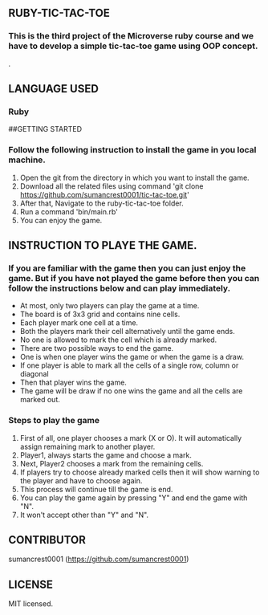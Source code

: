 ## RUBY-TIC-TAC-TOE
### This is the third project of the Microverse ruby course and we have to develop a simple tic-tac-toe game using OOP concept.
.
## LANGUAGE USED
### Ruby

##GETTING STARTED
### Follow the following instruction to install the game in you local machine.

1. Open the git from the directory in which you want to install the game.
2. Download all the related files using command 'git clone https://github.com/sumancrest0001/tic-tac-toe.git'
3. After that, Navigate to the ruby-tic-tac-toe folder.
4. Run a command 'bin/main.rb'
5. You can enjoy the game.

## INSTRUCTION TO PLAYE THE GAME.
### If you are familiar with the game then you can just enjoy the game. But if you have not played the game before then you can  follow the instructions below and can play immediately.

- At most, only two players can play the game at a time.
- The board is of 3x3 grid and contains nine cells.
- Each player mark one cell at a time.
- Both the players mark their cell alternatively until the game ends.
- No one is allowed to mark the cell which is already marked.
- There are two possible ways to end the game.
- One is when one player wins the game or when the game is a draw.
- If one player is able to mark all the cells of a single row, column or diagonal
- Then that player wins the game.
- The game will be draw if no one wins the game and all the cells are marked out.

### Steps to play the game
1. First of all, one player chooses a mark (X or O). It will automatically assign remaining mark to another player.
2. Player1, always starts the game and choose a mark.
3. Next, Player2 chooses a mark from the remaining cells.
4. If players try to choose already marked cells then it will show warning to the player and have to choose again.
5. This process will continue till the game is end.
6. You can play the game again by pressing "Y" and end the game with "N".
7. It won't accept other than "Y" and "N".

## CONTRIBUTOR
sumancrest0001 (https://github.com/sumancrest0001)

## LICENSE
MIT licensed.
